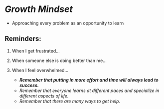 # ***Growth Mindset***
- Approaching every problem as an opportunity to learn
## Reminders:
1. When I get frustrated...
2. When someone else is doing better than me...
3. When I feel overwhelmed...

   -  ***Remember that putting in more effort and time will always lead to success.***
   -  *Remember that everyone learns at different paces and specialize in different aspects of life.*
   -  _Remember that there are many ways to get help._

